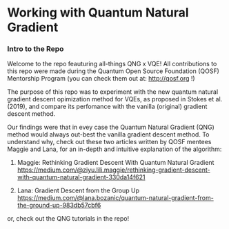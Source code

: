 # Working with Quantum Natural Gradient 

### Intro to the Repo
Welcome to the repo feauturing all-things QNG x VQE! All contributions to this repo were made during the Quantum Open Source Foundation (QOSF) Mentorship Program (you can check them out at: http://qosf.org !) 

The purpose of this repo was to experiment with the new quantum natural gradient descent opimization method for VQEs, as proposed in Stokes et al. (2019), and compare its perfomance with the vanilla (original) gradient descent method.

Our findings were that in evey case the Quantum Natural Gradient (QNG) method would always out-best the vanilla gradient descent method. To understand why, check out these two articles written by QOSF mentees Maggie and Lana, for an in-depth and intuitive explanation of the algorithm:

1. Maggie: Rethinking Gradient Descent With Quantum Natural Gradient
https://medium.com/@ziyu.lili.maggie/rethinking-gradient-descent-with-quantum-natural-gradient-330da14f621


2. Lana: Gradient Descent from the Group Up
https://medium.com/@lana.bozanic/quantum-natural-gradient-from-the-ground-up-983db57cbf6

or, check out the QNG tutorials in the repo!


